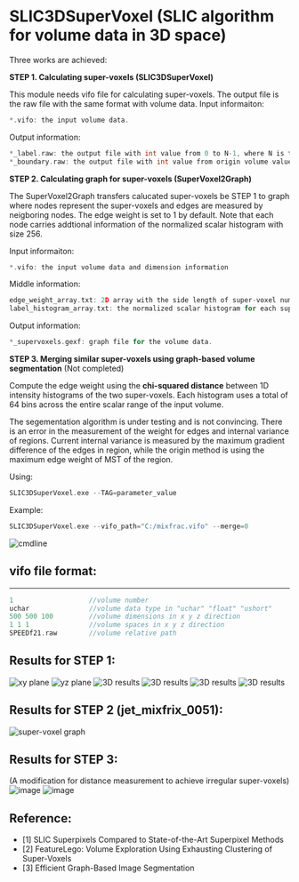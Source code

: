 
# SLIC3DSuperVoxel (SLIC algorithm for volume data in 3D space)

Three works are achieved:

**STEP 1. Calculating super-voxels (SLIC3DSuperVoxel)**

This module needs vifo file for calculating super-voxels. The output file is the raw file with the same format with volume data.
Input informaiton:
```c
*.vifo: the input volume data.
```

Output information:
```c
*_label.raw: the output file with int value from 0 to N-1, where N is the number of super-voxels
*_boundary.raw: the output file with int value from origin volume value and 511, where 511 is boundary for super-voxels.
```

**STEP 2. Calculating graph for super-voxels (SuperVoxel2Graph)**

The SuperVoxel2Graph transfers calucated super-voxels be STEP 1 to graph where nodes represent the super-voxels and edges are measured by neigboring nodes. The edge weight is set to 1 by default. Note that each node carries addtional information of the normalized scalar histogram with size 256.

Input informaiton:
```c
*.vifo: the input volume data and dimension information
```

Middle information:
```c
edge_weight_array.txt: 2D array with the side length of super-voxel number where arr[i][j] = 1 represents super-voxel i and j are neighboring.
label_histogram_array.txt: the normalized scalar histogram for each super-voxel.
```

Output information:
```c
*_supervoxels.gexf: graph file for the volume data.
```

**STEP 3. Merging similar super-voxels using graph-based volume segmentation** (Not completed)

Compute the edge weight using the **chi-squared distance** between 1D intensity histograms of the two super-voxels. Each histogram uses a total of 64 bins across the entire scalar range of the input volume.

The segementation algorithm is under testing and is not convincing. There is an error in the measurement of the weight for edges and internal variance of regions. Current internal variance is measured by the maximum gradient difference of the edges in region, while the origin method is using the maximum edge weight of MST of the region.


Using:
```c
SLIC3DSuperVoxel.exe --TAG=parameter_value
```

Example:
```c
SLIC3DSuperVoxel.exe --vifo_path="C:/mixfrac.vifo" --merge=0
```
![cmdline](https://github.com/XiangyangHe/SLIC3DSuperVoxel/blob/master/image/cmdline.png)


## vifo file format:
-----------------------------------------------------
```cpp
1                   //volume number
uchar               //volume data type in "uchar" "float" "ushort"
500 500 100         //volume dimensions in x y z direction
1 1 1               //volume spaces in x y z direction
SPEEDf21.raw        //volume relative path
```

Results for STEP 1:
-----------------------------------------------------

![xy plane](https://github.com/XiangyangHe/SLIC3DSuperVoxel/blob/master/image/design%20sketch_xyplane.png)
![yz plane](https://github.com/XiangyangHe/SLIC3DSuperVoxel/blob/master/image/design%20sketch_yzplane.png)
![3D results](https://github.com/XiangyangHe/SLIC3DSuperVoxel/blob/master/image/design%20sketch_volumerendering.png)
![3D results](https://github.com/XiangyangHe/SLIC3DSuperVoxel/blob/master/image/design%20sketch_asteroid_tev.png)
![3D results](https://github.com/XiangyangHe/SLIC3DSuperVoxel/blob/master/image/design%20sketch_MANIX.png)
![3D results](https://github.com/XiangyangHe/SLIC3DSuperVoxel/blob/master/image/design%20sketch_tooth.png)


Results for STEP 2 (jet_mixfrix_0051):
-----------------------------------------------------
![super-voxel graph](https://github.com/XiangyangHe/SLIC3DSuperVoxel/blob/master/image/super-voxel-graph.png)


Results for STEP 3:
-----------------------------------------------------
(A modification for distance measurement to achieve irregular super-voxels)
![image](https://github.com/XiangyangHe/SLIC3DSuperVoxel/blob/master/image/merged_combustion.png)
![image](https://github.com/XiangyangHe/SLIC3DSuperVoxel/blob/master/image/merged_H.png)

Reference:
-----------------------------------------------------
- [1] SLIC Superpixels Compared to State-of-the-Art Superpixel Methods
- [2] FeatureLego: Volume Exploration Using Exhausting Clustering of Super-Voxels
- [3] Efficient Graph-Based Image Segmentation

